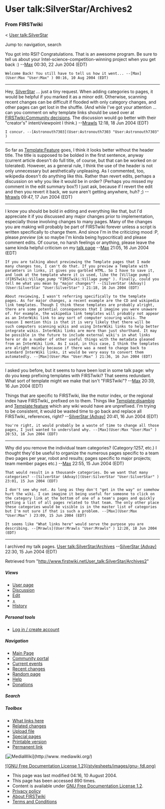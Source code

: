 # User talk:SilverStar/Archives2

### From FIRSTwiki

&lt; [User talk:SilverStar](User_talk:SilverStar "User
talk:SilverStar" )

Jump to: navigation, search

You got into RSI? Congratulations. That is an awesome program. Be sure to tell
us about your Intel-science-competition-winning project when you get back :)
--[Max](User:Max "User:Max" ) 00:30, 22 Jun 2004 (EDT)

    Welcome Back! You still have to tell us how it went... --[Max](User:Max "User:Max" ) 00:16, 10 Aug 2004 (EDT) 

* * *

Hey, [SilverStar](User:SilverStar "User:SilverStar" ) ... just a
tiny request. When adding categories to pages, it would be helpful if you
marked it as a minor edit. Otherwise, scanning recent changes can be difficult
if flooded with only category changes, and other pages can get lost in the
shuffle. (And while I've got your attention ... can you comment on why
template links should be used over at [FIRSTwiki:Community
decisions](FIRSTwiki:Community_decisions "FIRSTwiki:Community
decisions" ). The discussion would go better with their "creator's"
intent/viewpoint I think.) --[Mrawls](User:Mrawls "User:Mrawls" )
12:18, 18 Jun 2004 (EDT)

    I concur. --[Astronouth7303](User:Astronouth7303 "User:Astronouth7303" )

* * *

So far as [Template:Feature](Template:Feature "Template:Feature" )
goes, I think it looks better without the header title. The title is supposed
to be bolded in the first sentence, anyway (current article doesn't do full
title, of course, but that can be worked on or tolerated). However, as a
general rule, I think the use of the header is not only unnecessary but
aesthetically unpleasing. As I commented, too, wikipedia doesn't do anything
like this. Rather than revert edits, perhaps a discussion on why you like it
would be in order? (Perhaps you missed my comment in the edit summary box?) I
just ask, because if I revert the edit and then you revert it back, we sure
aren't getting anywhere, huh?  ;) --[Mrawls](User:Mrawls
"User:Mrawls" ) 09:47, 17 Jun 2004 (EDT)

* * *

I know you should be bold in editing and everything like that, but I'd
appreciate it if you discussed any major changes prior to implementation,
especially those involving changes to many pages. Many of the changes you are
making will probably be part of FIRSTwiki forever unless a script is written
specifically to change them. And since I'm in the criticizing mood :P, please
_preview_ (ok so maybe I'm kinda being hypocritical) and please comment edits.
Of course, no harsh feelings or anything, please leave the same kinda helpful
criticism on my [talk page](User_talk:Max "User talk:Max" )
\--[Max](User:Max "User:Max" ) 21:05, 16 Jun 2004 (EDT)

    If you are talking about previewing the Template pages that I made many changes too, I can't do that. If you preview a Template with paramters in links, it gives you garbled HTML. So I have to save it, and look at the template where it is used, like the [Village pump](FIRSTwiki:Village_pump "FIRSTwiki:Village pump" ). Finally, could you tell me what you mean by "major changes"? --[SilverStar (Advay)](User:SilverStar "User:SilverStar" ) 21:18, 16 Jun 2004 (EDT) 

    About reviewing, I wasn't referring specifically to the template pages. As for major changes, a recent example are the CD and wikipedia link templates. Though I think these templates are probably alright, there are some potential consequences that I imagine you were unaware of. For example, the wikipedia link templates will probably not appear as an InterWiki link to any sort of computer scouring wikis. The reason I mention this is that it is very likely that there will be such computers scanning wikis and using InterWiki links to help better integrate wikis. InterWiki links are more than just shorthand. It may be possible in the future to include external wiki's in what links here or do a number of other useful things with the metadata gleaned from an InterWiki link. As I said, in this case, I think the templates are alright mainly because if there was a need to change back to standard InterWiki links, it would be very easy to convert them automatedly. --[Max](User:Max "User:Max" ) 21:36, 16 Jun 2004 (EDT) 

* * *

I asked you before, but it seems to have been lost in some talk page: why do
you keep prefixing templates with FIRSTwiki? That seems redundant. What sort
of template might we make that isn't "FIRSTwiki"? --[Max](User:Max
"User:Max" ) 20:39, 16 Jun 2004 (EDT)

Things that are specific to FIRSTwiki, like the motor index, or the regional
index have FIRSTwiki_ prefixed on to them. Things like
[Template:disambig](Template:Disambig "Template:Disambig" ) and
[Template:feature](Template:Feature "Template:Feature" ) which any
wiki would have are unprefixed. I'm trying to be consistent, it would be
wasted time to go back and replace all FIRSTwiki_ references, right?
--[SilverStar (Advay)](User:SilverStar "User:SilverStar" ) 20:41,
16 Jun 2004 (EDT)

    You're right, it would probably be a waste of time to change all those pages, I just wanted to understand why. --[Max](User:Max "User:Max" ) 20:53, 16 Jun 2004 (EDT) 

* * *

Why did you remove the individual team categories? (Category:1257, etc.) I
thought they'd be useful to organize the numerous pages specific to a team
(two pages per year, robot and results; pages specific to major projects; team
member pages etc.) --[Max](User:Max "User:Max" ) 22:55, 15 Jun 2004
(EDT)

    That would result in a thousand+ categories. Do we want that many categories? --[SilverStar (Advay)](User:SilverStar "User:SilverStar" ) 23:01, 15 Jun 2004 (EDT) 

    I don't see why not. As long as they don't "get in the way" or somehow hurt the wiki. I can imagine it being useful for someone to click on the category link at the bottom of one of a team's pages and quickly getting a list of all pages related to that team. The only other place these categories would be visible is in the master list of categories but I'm not sure if that is such a problem. --[Max](User:Max "User:Max" ) 23:09, 15 Jun 2004 (EDT) 

    It seems like "What links here" would serve the purpose you are describing. --[Mrawls](User:Mrawls "User:Mrawls" ) 12:20, 18 Jun 2004 (EDT) 

* * *

I archived my talk pages. [User
talk:SilverStar/Archives](User_talk:SilverStar/Archives "User
talk:SilverStar/Archives" ) \--[SilverStar (Advay)](User:SilverStar
"User:SilverStar" ) 22:30, 15 Jun 2004 (EDT)

Retrieved from
"<http://www.firstwiki.netUser_talk:SilverStar/Archives2>"

##### Views

  * [User page](/index.php?title=User:SilverStar/Archives2&action=edit)
  * [Discussion](User_talk:SilverStar/Archives2)
  * [Edit](/index.php?title=User_talk:SilverStar/Archives2&action=edit)
  * [+](/index.php?title=User_talk:SilverStar/Archives2&action=edit&section=new)
  * [History](/index.php?title=User_talk:SilverStar/Archives2&action=history)

##### Personal tools

  * [Log in / create account](/index.php?title=Special:Userlogin&returnto=User_talk:SilverStar/Archives2)

[](Main_Page "Main Page" )

##### Navigation

  * [Main Page](Main_Page)
  * [Community portal](FIRSTwiki:Community_portal)
  * [Current events](Current_events)
  * [Recent changes](Special:Recentchanges)
  * [Random page](Special:Random)
  * [Help](Help:Contents)
  * [Donations](FIRSTwiki:Site_support)

##### Search



##### Toolbox

  * [What links here](Special:Whatlinkshere/User_talk:SilverStar/Archives2)
  * [Related changes](Special:Recentchangeslinked/User_talk:SilverStar/Archives2)
  * [Upload file](Special:Upload)
  * [Special pages](Special:Specialpages)
  * [Printable version](/index.php?title=User_talk:SilverStar/Archives2&printable=yes)
  * [Permanent link](/index.php?title=User_talk:SilverStar/Archives2&oldid=39505)

[![MediaWiki](/skins/common/images/poweredby_mediawiki_88x31.png)](http://www.
mediawiki.org/)

[![GNU Free Documentation License 1.2](/stylesheets/images/gnu-
fdl.png)](http://www.gnu.org/copyleft/fdl.html)

  * This page was last modified 04:16, 10 August 2004.
  * This page has been accessed 890 times.
  * Content is available under [GNU Free Documentation License 1.2](http://www.gnu.org/copyleft/fdl.html "http://www.gnu.org/copyleft/fdl.html" ).
  * [Privacy policy](FIRSTwiki:Privacy_policy "FIRSTwiki:Privacy policy" )
  * [About FIRSTwiki](FIRSTwiki:About "FIRSTwiki:About" )
  * [Terms and Conditions](FIRSTwiki:Terms_and_conditions "FIRSTwiki:Terms and conditions" )


